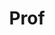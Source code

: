 ---
layout: person
given: Chris
family: Pickard
department: Department of Materials Science & Metallurgy
title: Prof
job_title: Sir Alan Cottrell Professor of Materials Science
crsid: cjp20
image: /assets/upload/Pickard_Chris.jpg
webpage: https://www.msm.cam.ac.uk/people/pickard
biography: 'Chris studied Natural Sciences at Christ’s and went on to complete a PhD
  at the Cavendish Laboratory. He joined the University of St Andrews as Reader in
  2006, and University College London as Professor in 2009. In 2015 he returned to
  Cambridge as the Sir Alan Cottrell Professor of Materials Science and established
  the Materials Theory Group in the Department of Materials Science & Metallurgy.


  Chris develops theoretical and computational approaches to the study of materials
  at the atomic scale. Starting from quantum mechanics, he writes computer codes to
  explore the structure and properties of these materials. Applications range from
  the design of better battery cathodes, pharmaceutical compounds, and high temperature
  superconductors to the depths of giant planets and other exotic dense matter.'
---